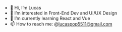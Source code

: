 - 👋 Hi, I’m Lucas 
- 👀 I’m interested in Front-End Dev and UI/UX Design
- 🌱 I’m currently learning React and Vue 
- 📫 How to reach me: @lucaspop5511@gmail.com

<!--

                      ;
                      ;
                      ;  .;              
                      ;.;';              
                      ;'  ;             
                      ;  .;         
                      ;.;';            
                      ;'  ;           
                          ;          
                          ; 
